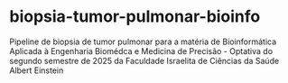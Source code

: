 # biopsia-tumor-pulmonar-bioinfo
Pipeline de biopsia de tumor pulmonar para a matéria de Bioinformática Aplicada à Engenharia Biomédca e Medicina de Precisão - Optativa do segundo semestre de 2025 da Faculdade Israelita de Ciências da Saúde Albert Einstein
